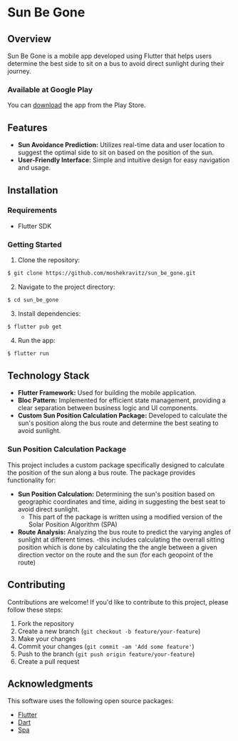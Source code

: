 # Sun Be Gone

## Overview

Sun Be Gone is a mobile app developed using Flutter that helps users determine the best side to sit on a bus to avoid direct sunlight during their journey.

### Available at Google Play

You can [download](https://play.google.com/store/apps/details?id=com.mkradevrbs.sun_be_gone) the app from the Play Store.

## Features

- **Sun Avoidance Prediction:** Utilizes real-time data and user location to suggest the optimal side to sit on based on the position of the sun.
- **User-Friendly Interface:** Simple and intuitive design for easy navigation and usage.

## Installation

### Requirements

- Flutter SDK

### Getting Started

1. Clone the repository: 
```bash
$ git clone https://github.com/moshekravitz/sun_be_gone.git
```
2. Navigate to the project directory:
```bash
$ cd sun_be_gone
```
3. Install dependencies:
```bash
$ flutter pub get
```
4. Run the app:
```bash
$ flutter run
```


## Technology Stack

- **Flutter Framework:** Used for building the mobile application.
- **Bloc Pattern:** Implemented for efficient state management, providing a clear separation between business logic and UI components.
- **Custom Sun Position Calculation Package:** Developed to calculate the sun's position along the bus route and determine the best seating to avoid sunlight.

### Sun Position Calculation Package

This project includes a custom package specifically designed to calculate the position of the sun along a bus route. The package provides functionality for:

- **Sun Position Calculation:** Determining the sun's position based on geographic coordinates and time, aiding in suggesting the best seat to avoid direct sunlight.
    - This part of the package is written using a modified version of the Solar Position Algorithm (SPA)
- **Route Analysis:** Analyzing the bus route to predict the varying angles of sunlight at different times.
    -this includes calculating the overrall sitting position which is done by calculating the the angle between a given direction vector on the route and the sun (for each geopoint of the route)


## Contributing

Contributions are welcome! If you'd like to contribute to this project, please follow these steps:

1. Fork the repository
2. Create a new branch (`git checkout -b feature/your-feature`)
3. Make your changes
4. Commit your changes (`git commit -am 'Add some feature'`)
5. Push to the branch (`git push origin feature/your-feature`)
6. Create a pull request

## Acknowledgments

This software uses the following open source packages:

- [Flutter](https://flutter.dev/)
- [Dart](https://dart.dev/)
- [Spa](https://midcdmz.nrel.gov/spa/)
